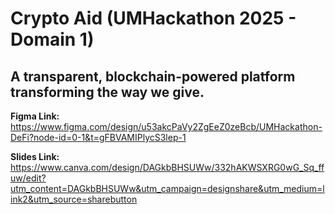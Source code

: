 # Crypto Aid (UMHackathon 2025 - Domain 1)
## A transparent, blockchain-powered platform transforming the way we give.

**Figma Link:** https://www.figma.com/design/u53akcPaVy2ZgEeZ0zeBcb/UMHackathon-DeFi?node-id=0-1&t=gFBVAMIPlycS3lep-1

**Slides Link:** https://www.canva.com/design/DAGkbBHSUWw/332hAKWSXRG0wG_Sq_ffuw/edit?utm_content=DAGkbBHSUWw&utm_campaign=designshare&utm_medium=link2&utm_source=sharebutton
